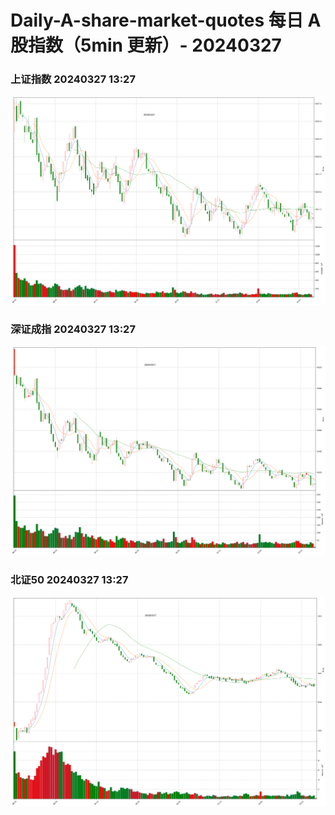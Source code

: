 
# Daily-A-share-market-quotes 每日 A 股指数（5min 更新）- 20240327

### 上证指数 20240327 13:27
![](./fig/2024/3/20240327-sh000001.png)

### 深证成指 20240327 13:27
![](./fig/2024/3/20240327-sz399001.png)

### 北证50 20240327 13:27
![](./fig/2024/3/20240327-bj899050.png)
